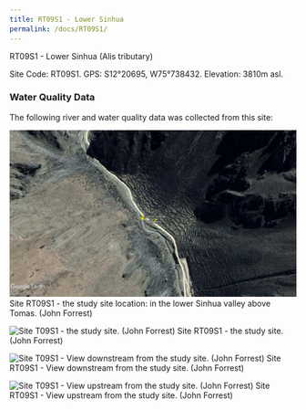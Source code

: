 ```yaml
---
title: RT09S1 - Lower Sinhua
permalink: /docs/RT09S1/
---
```

RT09S1 - Lower Sinhua (Alis tributary)

Site Code: RT09S1.  GPS: S12°20695, W75°738432. Elevation:
3810m asl.

### Water Quality Data

The following river and water quality data was collected from this site:





![Site RT09S1 - the study site location. (John Forrest)](/assets/SiteDescriptions/T9/RT9(Sinhua).jpg)
Site RT09S1 - the study site location: in the lower Sinhua valley above Tomas. (John Forrest)


![Site T09S1 - the study site. (John Forrest)](/assets/SiteDescriptions/T9/T9SStudysite.jpg)
Site RT09S1 - the study site. (John Forrest)


![Site T09S1 - View downstream from the study site. (John Forrest)](/assets/SiteDescriptions/T9/T9SViewdownstream.jpg)
Site RT09S1 - View downstream from the study site. (John Forrest)


![Site T09S1 - View upstream from the study site. (John Forrest)](/assets/SiteDescriptions/T9/T9SViewupstream.jpg)
Site RT09S1 - View upstream from the study site. (John Forrest)


